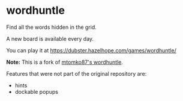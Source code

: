 # wordhuntle
Find all the words hidden in the grid.

A new board is available every day.

You can play it at https://dubster.hazelhope.com/games/wordhuntle/


**Note:** This is a fork of [mtomko87's wordhuntle](https://github.com/mtomko87/wordhuntle).

Features that were not part of the original repository are:
 - hints
 - dockable popups